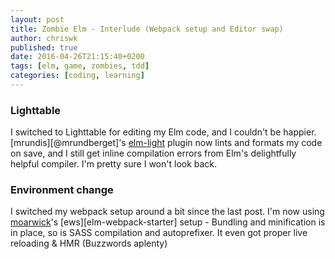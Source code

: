 ```yaml
---
layout: post
title: Zombie Elm - Interlude (Webpack setup and Editor swap)
author: chriswk
published: true
date: 2016-04-26T21:15:40+0200
tags: [elm, game, zombies, tdd]
categories: [coding, learning]
---
```


### Lighttable

I switched to Lighttable for editing my Elm code, and I couldn't be happier. [mrundis][@mrundberget]'s [elm-light][elm-light] plugin now lints and formats my code on save, and I still get inline compilation errors
from Elm's delightfully helpful compiler. I'm pretty sure I won't look back.

### Environment change
I switched my webpack setup around a bit since the last post.
I'm now using [moarwick][moarwick]'s [ews][elm-webpack-starter] setup - Bundling and minification is in place, so is SASS compilation and autoprefixer. It even got proper live reloading & HMR (Buzzwords aplenty)

[elm-light]:https://github.com/rundis/elm-light
[mrundis]:https://twitter.com/mrundberget
[moarwick]:https://github.com/moarwick
[ews]:https://github.com/moarwick/elm-webpack-starter
